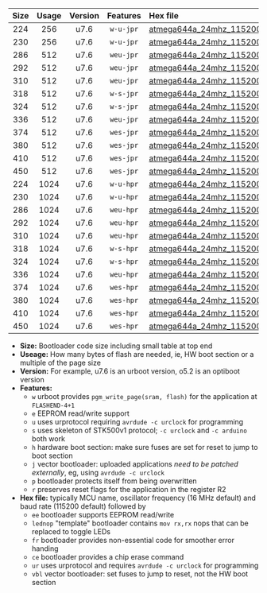 |Size|Usage|Version|Features|Hex file|
|:-:|:-:|:-:|:-:|:--|
|224|256|u7.6|`w-u-jpr`|[atmega644a_24mhz_115200bps_ur_vbl.hex](https://raw.githubusercontent.com/stefanrueger/urboot/main//atmega644a_24mhz_115200bps_ur_vbl.hex)|
|230|256|u7.6|`w-u-jpr`|[atmega644a_24mhz_115200bps_lednop_ur_vbl.hex](https://raw.githubusercontent.com/stefanrueger/urboot/main//atmega644a_24mhz_115200bps_lednop_ur_vbl.hex)|
|286|512|u7.6|`weu-jpr`|[atmega644a_24mhz_115200bps_ee_ur_vbl.hex](https://raw.githubusercontent.com/stefanrueger/urboot/main//atmega644a_24mhz_115200bps_ee_ur_vbl.hex)|
|292|512|u7.6|`weu-jpr`|[atmega644a_24mhz_115200bps_ee_lednop_ur_vbl.hex](https://raw.githubusercontent.com/stefanrueger/urboot/main//atmega644a_24mhz_115200bps_ee_lednop_ur_vbl.hex)|
|310|512|u7.6|`weu-jpr`|[atmega644a_24mhz_115200bps_ee_lednop_fr_ur_vbl.hex](https://raw.githubusercontent.com/stefanrueger/urboot/main//atmega644a_24mhz_115200bps_ee_lednop_fr_ur_vbl.hex)|
|318|512|u7.6|`w-s-jpr`|[atmega644a_24mhz_115200bps_vbl.hex](https://raw.githubusercontent.com/stefanrueger/urboot/main//atmega644a_24mhz_115200bps_vbl.hex)|
|324|512|u7.6|`w-s-jpr`|[atmega644a_24mhz_115200bps_lednop_vbl.hex](https://raw.githubusercontent.com/stefanrueger/urboot/main//atmega644a_24mhz_115200bps_lednop_vbl.hex)|
|336|512|u7.6|`weu-jpr`|[atmega644a_24mhz_115200bps_ee_lednop_fr_ce_ur_vbl.hex](https://raw.githubusercontent.com/stefanrueger/urboot/main//atmega644a_24mhz_115200bps_ee_lednop_fr_ce_ur_vbl.hex)|
|374|512|u7.6|`wes-jpr`|[atmega644a_24mhz_115200bps_ee_vbl.hex](https://raw.githubusercontent.com/stefanrueger/urboot/main//atmega644a_24mhz_115200bps_ee_vbl.hex)|
|380|512|u7.6|`wes-jpr`|[atmega644a_24mhz_115200bps_ee_lednop_vbl.hex](https://raw.githubusercontent.com/stefanrueger/urboot/main//atmega644a_24mhz_115200bps_ee_lednop_vbl.hex)|
|410|512|u7.6|`wes-jpr`|[atmega644a_24mhz_115200bps_ee_lednop_fr_vbl.hex](https://raw.githubusercontent.com/stefanrueger/urboot/main//atmega644a_24mhz_115200bps_ee_lednop_fr_vbl.hex)|
|450|512|u7.6|`wes-jpr`|[atmega644a_24mhz_115200bps_ee_lednop_fr_ce_vbl.hex](https://raw.githubusercontent.com/stefanrueger/urboot/main//atmega644a_24mhz_115200bps_ee_lednop_fr_ce_vbl.hex)|
|224|1024|u7.6|`w-u-hpr`|[atmega644a_24mhz_115200bps_ur.hex](https://raw.githubusercontent.com/stefanrueger/urboot/main//atmega644a_24mhz_115200bps_ur.hex)|
|230|1024|u7.6|`w-u-hpr`|[atmega644a_24mhz_115200bps_lednop_ur.hex](https://raw.githubusercontent.com/stefanrueger/urboot/main//atmega644a_24mhz_115200bps_lednop_ur.hex)|
|286|1024|u7.6|`weu-hpr`|[atmega644a_24mhz_115200bps_ee_ur.hex](https://raw.githubusercontent.com/stefanrueger/urboot/main//atmega644a_24mhz_115200bps_ee_ur.hex)|
|292|1024|u7.6|`weu-hpr`|[atmega644a_24mhz_115200bps_ee_lednop_ur.hex](https://raw.githubusercontent.com/stefanrueger/urboot/main//atmega644a_24mhz_115200bps_ee_lednop_ur.hex)|
|310|1024|u7.6|`weu-hpr`|[atmega644a_24mhz_115200bps_ee_lednop_fr_ur.hex](https://raw.githubusercontent.com/stefanrueger/urboot/main//atmega644a_24mhz_115200bps_ee_lednop_fr_ur.hex)|
|318|1024|u7.6|`w-s-hpr`|[atmega644a_24mhz_115200bps.hex](https://raw.githubusercontent.com/stefanrueger/urboot/main//atmega644a_24mhz_115200bps.hex)|
|324|1024|u7.6|`w-s-hpr`|[atmega644a_24mhz_115200bps_lednop.hex](https://raw.githubusercontent.com/stefanrueger/urboot/main//atmega644a_24mhz_115200bps_lednop.hex)|
|336|1024|u7.6|`weu-hpr`|[atmega644a_24mhz_115200bps_ee_lednop_fr_ce_ur.hex](https://raw.githubusercontent.com/stefanrueger/urboot/main//atmega644a_24mhz_115200bps_ee_lednop_fr_ce_ur.hex)|
|374|1024|u7.6|`wes-hpr`|[atmega644a_24mhz_115200bps_ee.hex](https://raw.githubusercontent.com/stefanrueger/urboot/main//atmega644a_24mhz_115200bps_ee.hex)|
|380|1024|u7.6|`wes-hpr`|[atmega644a_24mhz_115200bps_ee_lednop.hex](https://raw.githubusercontent.com/stefanrueger/urboot/main//atmega644a_24mhz_115200bps_ee_lednop.hex)|
|410|1024|u7.6|`wes-hpr`|[atmega644a_24mhz_115200bps_ee_lednop_fr.hex](https://raw.githubusercontent.com/stefanrueger/urboot/main//atmega644a_24mhz_115200bps_ee_lednop_fr.hex)|
|450|1024|u7.6|`wes-hpr`|[atmega644a_24mhz_115200bps_ee_lednop_fr_ce.hex](https://raw.githubusercontent.com/stefanrueger/urboot/main//atmega644a_24mhz_115200bps_ee_lednop_fr_ce.hex)|

- **Size:** Bootloader code size including small table at top end
- **Useage:** How many bytes of flash are needed, ie, HW boot section or a multiple of the page size
- **Version:** For example, u7.6 is an urboot version, o5.2 is an optiboot version
- **Features:**
  + `w` urboot provides `pgm_write_page(sram, flash)` for the application at `FLASHEND-4+1`
  + `e` EEPROM read/write support
  + `u` uses urprotocol requiring `avrdude -c urclock` for programming
  + `s` uses skeleton of STK500v1 protocol; `-c urclock` and `-c arduino` both work
  + `h` hardware boot section: make sure fuses are set for reset to jump to boot section
  + `j` vector bootloader: uploaded applications *need to be patched externally*, eg, using `avrdude -c urclock`
  + `p` bootloader protects itself from being overwritten
  + `r` preserves reset flags for the application in the register R2
- **Hex file:** typically MCU name, oscillator frequency (16 MHz default) and baud rate (115200 default) followed by
  + `ee` bootloader supports EEPROM read/write
  + `lednop` "template" bootloader contains `mov rx,rx` nops that can be replaced to toggle LEDs
  + `fr` bootloader provides non-essential code for smoother error handing
  + `ce` bootloader provides a chip erase command
  + `ur` uses urprotocol and requires `avrdude -c urclock` for programming
  + `vbl` vector bootloader: set fuses to jump to reset, not the HW boot section
